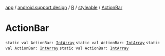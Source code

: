 [app](../../../index.md) / [android.support.design](../../index.md) / [R](../index.md) / [styleable](index.md) / [ActionBar](.)

# ActionBar

`static val ActionBar: `[`IntArray`](https://kotlinlang.org/api/latest/jvm/stdlib/kotlin/-int-array/index.html)
`static val ActionBar: `[`IntArray`](https://kotlinlang.org/api/latest/jvm/stdlib/kotlin/-int-array/index.html)
`static val ActionBar: `[`IntArray`](https://kotlinlang.org/api/latest/jvm/stdlib/kotlin/-int-array/index.html)
`static val ActionBar: `[`IntArray`](https://kotlinlang.org/api/latest/jvm/stdlib/kotlin/-int-array/index.html)